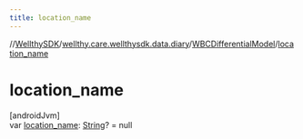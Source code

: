 ```yaml
---
title: location_name
---
```

//[WellthySDK](../../../index.html)/[wellthy.care.wellthysdk.data.diary](../index.html)/[WBCDifferentialModel](index.html)/[location_name](location_name.html)



# location_name



[androidJvm]\
var [location_name](location_name.html): [String](https://kotlinlang.org/api/latest/jvm/stdlib/kotlin/-string/index.html)? = null




